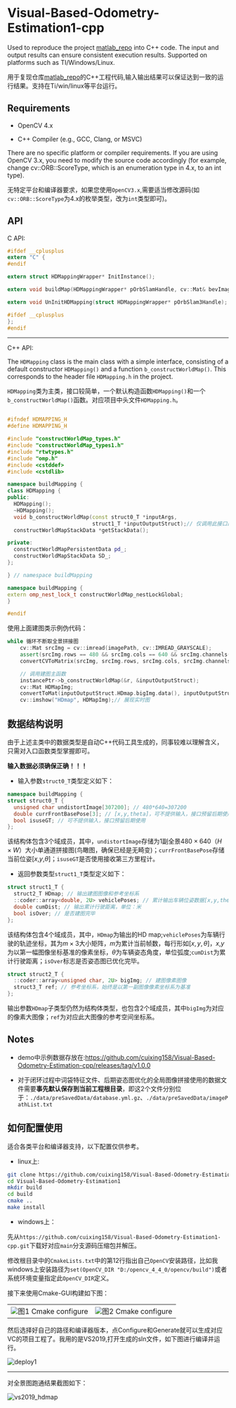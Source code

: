 
# Visual-Based-Odometry-Estimation1-cpp

Used to reproduce the project [matlab_repo](https://github.com/cuixing158/Visual-Based-Odometry-Estimation2) into C++ code. The input and output results can ensure consistent execution results. Supported on platforms such as TI/Windows/Linux.

用于复现仓库[matlab_repo](https://github.com/cuixing158/Visual-Based-Odometry-Estimation2)的C++工程代码,输入输出结果可以保证达到一致的运行结果。支持在Ti/win/linux等平台运行。

## Requirements

- OpenCV 4.x

- C++ Compiler (e.g., GCC, Clang, or MSVC)

There are no specific platform or compiler requirements. If you are using OpenCV 3.x, you need to modify the source code accordingly (for example, change cv::ORB::ScoreType, which is an enumeration type in 4.x, to an int type).

无特定平台和编译器要求，如果您使用`OpenCV3.x`,需要适当修改源码(如`cv::ORB::ScoreType`为4.x的枚举类型，改为`int`类型即可)。

## API

C API:

``` C
#ifdef __cplusplus
extern "C" {
#endif

extern struct HDMappingWrapper* InitInstance();

extern void buildMap(HDMappingWrapper* pOrbSlamHandle, cv::Mat& bevImage);

extern void UnInitHDMapping(struct HDMappingWrapper* pOrbSlam3Handle);

#ifdef __cplusplus
};
#endif
```

---
C++ API:

The `HDMapping` class is the main class with a simple interface, consisting of a default constructor `HDMapping()` and a function `b_constructWorldMap()`. This corresponds to the header file `HDMapping.h` in the project.

`HDMapping`类为主类，接口较简单，一个默认构造函数`HDMapping()`和一个`b_constructWorldMap()`函数。对应项目中头文件`HDMapping.h`。

```C++

#ifndef HDMAPPING_H
#define HDMAPPING_H

#include "constructWorldMap_types.h"
#include "constructWorldMap_types1.h"
#include "rtwtypes.h"
#include "omp.h"
#include <cstddef>
#include <cstdlib>

namespace buildMapping {
class HDMapping {
public:
  HDMapping();
  ~HDMapping();
  void b_constructWorldMap(const struct0_T *inputArgs,
                           struct1_T *inputOutputStruct);// 仅调用此接口即可
  constructWorldMapStackData *getStackData();

private:
  constructWorldMapPersistentData pd_;
  constructWorldMapStackData SD_;
};

} // namespace buildMapping

namespace buildMapping {
extern omp_nest_lock_t constructWorldMap_nestLockGlobal;
}

#endif
```

使用上面建图类示例伪代码：

```C++
while 循环不断取全景拼接图
    cv::Mat srcImg = cv::imread(imagePath, cv::IMREAD_GRAYSCALE);
    assert(srcImg.rows == 480 && srcImg.cols == 640 && srcImg.channels() == 1);
    convertCVToMatrix(srcImg, srcImg.rows, srcImg.cols, srcImg.channels(), r.undistortImage);

    // 调用建图主函数
    instancePtr->b_constructWorldMap(&r, &inputOutputStruct);
    cv::Mat HDMapImg;
    convertToMat(inputOutputStruct.HDmap.bigImg.data(), inputOutputStruct.HDmap.bigImg.size(0), inputOutputStruct.HDmap.bigImg.size(1), 1, HDMapImg);
    cv::imshow("HDmap", HDMapImg);// 展现实时图
```

## 数据结构说明

由于上述主类中的数据类型是自动C++代码工具生成的，同事较难以理解含义，只需对入口函数类型掌握即可。

**输入数据必须确保正确！！！**

- 输入参数`struct0_T`类型定义如下：

```C++
namespace buildMapping {
struct struct0_T {
  unsigned char undistortImage[307200]; // 480*640=307200
  double currFrontBasePose[3]; // [x,y,theta]，可不提供输入，接口预留后期使用
  bool isuseGT; // 可不提供输入，接口预留后期使用
};
```

该结构体包含3个域成员，其中，`undistortImage`存储为1副全景$480\times640$（$H \times W$）大小单通道拼接图(鸟瞰图，确保已经是无畸变)；`currFrontBasePose`存储当前位姿[$x$,$y$,$\theta$]；`isuseGT`是否使用接收第三方里程计。

- 返回参数类型`struct1_T`类型定义如下：

```C++
struct struct1_T {
  struct2_T HDmap; // 输出建图图像和参考坐标系
  ::coder::array<double, 2U> vehiclePoses; // 累计输出车辆位姿数据[x,y,theta]
  double cumDist; // 输出累计行驶距离，单位：米
  bool isOver; // 是否建图完毕
};
```

该结构体包含4个域成员，其中，`HDmap`为输出的HD map;`vehiclePoses`为车辆行驶的轨迹坐标，其为$m\times3$大小矩阵，$m$为累计当前帧数，每行形如$[x,y,\theta]$，$x$,$y$ 为以第一幅图像坐标基准的像素坐标，$\theta$为车辆姿态角度，单位弧度;`cumDist`为累计行驶距离；`isOver`标志是否姿态图已优化完毕。

```C++
struct struct2_T {
  ::coder::array<unsigned char, 2U> bigImg; // 建图像素图像
  struct3_T ref; // 参考坐标系，始终是以第一副图像像素坐标系为基准
};
```

输出参数`HDmap`子类型仍然为结构体类型，也包含2个域成员，其中`bigImg`为对应的像素大图像；`ref`为对应此大图像的参考空间坐标系。

## Notes

- demo中示例数据存放在:<https://github.com/cuixing158/Visual-Based-Odometry-Estimation-cpp/releases/tag/v1.0.0>

- 对于闭环过程中词袋特征文件、后期姿态图优化的全局图像拼接使用的数据文件需要**事先默认保存到当前工程根目录**，即这2个文件分别位于：`./data/preSavedData/database.yml.gz`、`./data/preSavedData/imagePathList.txt`

## 如何配置使用

适合各类平台和编译器支持，以下配置仅供参考。

- linux上:

```bash
git clone https://github.com/cuixing158/Visual-Based-Odometry-Estimation1-cpp.git
cd Visual-Based-Odometry-Estimation1
mkdir build
cd build
cmake .. 
make install
```

- windows上：

先从`https://github.com/cuixing158/Visual-Based-Odometry-Estimation1-cpp.git`下载好对应`main`分支源码压缩包并解压。

修改根目录中的`CmakeLists.txt`中的第12行指出自己`OpenCV`安装路径，比如我windows上安装路径为`set(OpenCV_DIR "D:/opencv_4_4_0/opencv/build")`或者系统环境变量指定此`OpenCV_DIR`定义。

接下来使用Cmake-GUI构建如下图：

<table>
    <tr>
        <td ><center><img src="images/depoly1.jpg" >图1  Cmake configure </center></td>
        <td ><center><img src="images/depoly2.jpg"  >图2 Cmake configure</center></td>
    </tr>
</table>

然后选择好自己的路径和编译器版本，点Configure和Generate就可以生成对应VC的项目工程了。我用的是VS2019,打开生成的sln文件，如下图进行编译并运行。

![deploy1](./images/depoly3.jpg)

---

对全景图跑通结果截图如下：

![vs2019_hdmap](images/vs2019_hdmap.png)
